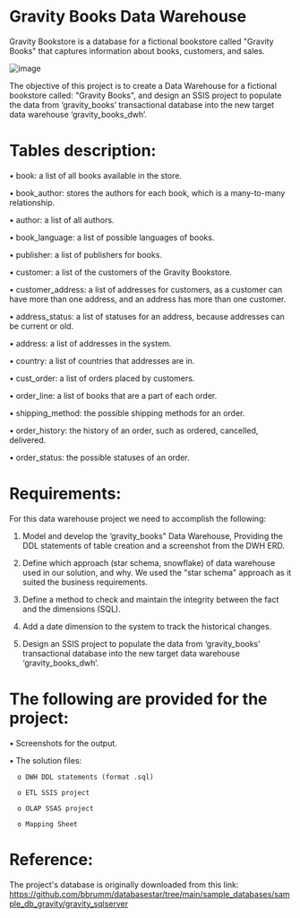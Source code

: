 # Gravity Books Data Warehouse

Gravity Bookstore is a database for a fictional bookstore called "Gravity Books" that captures information about books, customers, and sales.

![image](https://github.com/shimaadaowd/Gravity-Books-Data-Warehouse/assets/81235048/c1977171-9efb-4f41-8579-65352018620c)

The objective of this project is to create a Data Warehouse for a fictional bookstore called: "Gravity Books", and design an SSIS project to populate the data from ‘gravity_books’ transactional database into the new target data warehouse ‘gravity_books_dwh’.

# Tables description:

•	book: a list of all books available in the store.

•	book_author: stores the authors for each book, which is a many-to-many relationship.

•	author: a list of all authors.

•	book_language: a list of possible languages of books.

•	publisher: a list of publishers for books.

•	customer: a list of the customers of the Gravity Bookstore.

•	customer_address: a list of addresses for customers, as a customer can have more than one address, and an address has more than one customer.

•	address_status: a list of statuses for an address, because addresses can be current or old.

•	address: a list of addresses in the system.

•	country: a list of countries that addresses are in.

•	cust_order: a list of orders placed by customers.

•	order_line: a list of books that are a part of each order.

•	shipping_method: the possible shipping methods for an order.

•	order_history: the history of an order, such as ordered, cancelled, delivered.

•	order_status: the possible statuses of an order.


# Requirements:
For this data warehouse project we need to accomplish the following:

1.	Model and develop the ‘gravity_books" Data Warehouse, Providing the DDL statements of table creation and a screenshot from the DWH ERD.
   
2.	Define which approach (star schema, snowflake) of data warehouse used in our solution, and why.
   We used the "star schema" approach as it suited the business requirements.
  	
3.	Define a method to check and maintain the integrity between the fact and the dimensions (SQL).

   
4.	Add a date dimension to the system to track the historical changes.
	
5.	Design an SSIS project to populate the data from ‘gravity_books’ transactional database into the new target data warehouse ‘gravity_books_dwh’.



# The following are provided for the project:

• Screenshots for the output.

• The solution files:

      o	DWH DDL statements (format .sql)
      
      o	ETL SSIS project
      
      o	OLAP SSAS project
      
      o	Mapping Sheet


# Reference:

The project's database is originally downloaded from this link:<br>
https://github.com/bbrumm/databasestar/tree/main/sample_databases/sample_db_gravity/gravity_sqlserver



